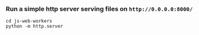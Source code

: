 ### Run a simple http server serving files on `http://0.0.0.0:8000/`
`cd js-web-workers`  
`python -m http.server`  
